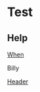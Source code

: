 <!--id:stuff-->
# Test

## Help

[When](item2.md#Test)

Billy

[Header](item2.md#when-test3)

<!--next:item2.md-->
